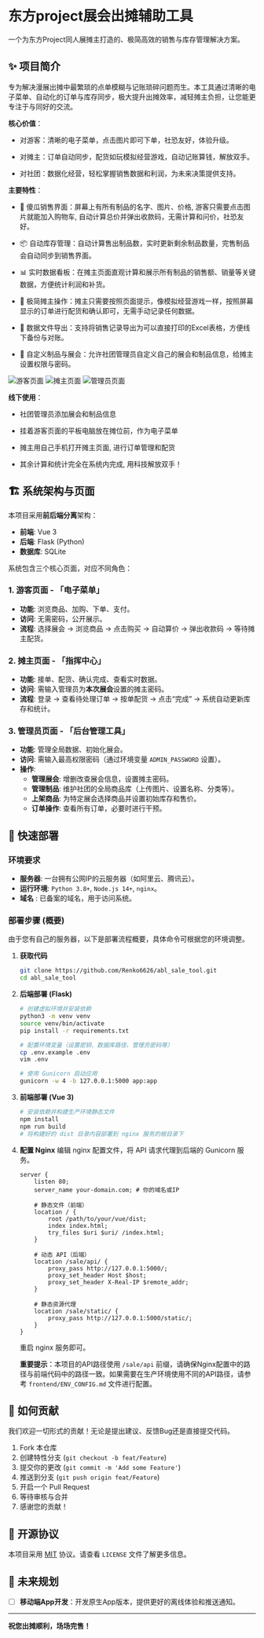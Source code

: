 # 东方project展会出摊辅助工具

一个为东方Project同人展摊主打造的、极简高效的销售与库存管理解决方案。

## ✨ 项目简介

专为解决漫展出摊中最繁琐的点单模糊与记账琐碎问题而生。本工具通过清晰的电子菜单、自动化的订单与库存同步，极大提升出摊效率，减轻摊主负担，让您能更专注于与同好的交流。

**核心价值**：

- 对游客：清晰的电子菜单，点击图片即可下单，社恐友好，体验升级。

- 对摊主：订单自动同步，配货如玩模拟经营游戏，自动记账算钱，解放双手。

- 对社团：数据化经营，轻松掌握销售数据和利润，为未来决策提供支持。

**主要特性**：

- 🛒 傻瓜销售界面：屏幕上有所有制品的名字、图片、价格, 游客只需要点击图片就能加入购物车, 自动计算总价并弹出收款码，无需计算和问价，社恐友好。

- 📦 自动库存管理：自动计算售出制品数，实时更新剩余制品数量，完售制品会自动同步到销售界面。

- 📊 实时数据看板：在摊主页面直观计算和展示所有制品的销售额、销量等关键数据，方便统计利润和补货。

- 🔗 极简摊主操作：摊主只需要按照页面提示，像模拟经营游戏一样，按照屏幕显示的订单进行配货和确认即可，无需手动记录任何数据。

- 💾 数据文件导出：支持将销售记录导出为可以直接打印的Excel表格，方便线下备份与对账。

- 🌙 自定义制品与展会：允许社团管理员自定义自己的展会和制品信息，给摊主设置权限与密码。


![游客页面](./images/游客页面.png)
![摊主页面](./images/摊主页面.png)
![管理员页面](./images/管理员页面.png)


**线下使用**：

- 社团管理员添加展会和制品信息

- 挂着游客页面的平板电脑放在摊位前，作为电子菜单

- 摊主用自己手机打开摊主页面, 进行订单管理和配货

- 其余计算和统计完全在系统内完成, 用科技解放双手！

## 🏗️ 系统架构与页面

本项目采用**前后端分离**架构：
-   **前端**: Vue 3
-   **后端**: Flask (Python)
-   **数据库**: SQLite

系统包含三个核心页面，对应不同角色：

### 1. 游客页面 - 「电子菜单」
-   **功能**: 浏览商品、加购、下单、支付。
-   **访问**: 无需密码，公开展示。
-   **流程**: 选择展会 -> 浏览商品 -> 点击购买 -> 自动算价 -> 弹出收款码 -> 等待摊主配货。

### 2. 摊主页面 - 「指挥中心」
-   **功能**: 接单、配货、确认完成、查看实时数据。
-   **访问**: 需输入管理员为**本次展会**设置的摊主密码。
-   **流程**: 登录 -> 查看待处理订单 -> 按单配货 -> 点击“完成” -> 系统自动更新库存和统计。

### 3. 管理员页面 - 「后台管理工具」
-   **功能**: 管理全局数据、初始化展会。
-   **访问**: 需输入最高权限密码（通过环境变量 `ADMIN_PASSWORD` 设置）。
-   **操作**:
    -   **管理展会**: 增删改查展会信息，设置摊主密码。
    -   **管理制品**: 维护社团的全局商品库（上传图片、设置名称、分类等）。
    -   **上架商品**: 为特定展会选择商品并设置初始库存和售价。
    -   **订单操作**: 查看所有订单，必要时进行干预。

## 🚀 快速部署

### 环境要求
-   **服务器**: 一台拥有公网IP的云服务器（如阿里云、腾讯云）。
-   **运行环境**: `Python 3.8+`, `Node.js 14+`, `nginx`。
-   **域名** : 已备案的域名，用于访问系统。

### 部署步骤 (概要)
由于您有自己的服务器，以下是部署流程概要，具体命令可根据您的环境调整。

1.  **获取代码**
    ```bash
    git clone https://github.com/Renko6626/abl_sale_tool.git
    cd abl_sale_tool
    ```

2.  **后端部署 (Flask)**
    ```bash
    # 创建虚拟环境并安装依赖
    python3 -m venv venv
    source venv/bin/activate
    pip install -r requirements.txt

    # 配置环境变量（设置密钥、数据库路径、管理员密码等）
    cp .env.example .env
    vim .env

    # 使用 Gunicorn 启动应用
    gunicorn -w 4 -b 127.0.0.1:5000 app:app
    ```

3.  **前端部署 (Vue 3)**
    ```bash
    # 安装依赖并构建生产环境静态文件
    npm install
    npm run build
    # 将构建好的 dist 目录内容部署到 nginx 服务的根目录下
    ```

4.  **配置 Nginx**
    编辑 nginx 配置文件，将 API 请求代理到后端的 Gunicorn 服务。
    ```nginx
    server {
        listen 80;
        server_name your-domain.com; # 你的域名或IP

        # 静态文件（前端）
        location / {
            root /path/to/your/vue/dist;
            index index.html;
            try_files $uri $uri/ /index.html;
        }

        # 动态 API（后端）
        location /sale/api/ {
            proxy_pass http://127.0.0.1:5000/;
            proxy_set_header Host $host;
            proxy_set_header X-Real-IP $remote_addr;
        }

        # 静态资源代理
        location /sale/static/ {
            proxy_pass http://127.0.0.1:5000/static/;
        }
    }
    ```
    重启 nginx 服务即可。

    **重要提示**：本项目的API路径使用 `/sale/api` 前缀，请确保Nginx配置中的路径与前端代码中的路径一致。如果需要在生产环境使用不同的API路径，请参考 `frontend/ENV_CONFIG.md` 文件进行配置。

## 🤝 如何贡献

我们欢迎一切形式的贡献！无论是提出建议、反馈Bug还是直接提交代码。

1.  Fork 本仓库
2.  创建特性分支 (`git checkout -b feat/Feature`)
3.  提交你的更改 (`git commit -m 'Add some Feature'`)
4.  推送到分支 (`git push origin feat/Feature`)
5.  开启一个 Pull Request
6.  等待审核与合并
7.  感谢您的贡献！

## 📜 开源协议

本项目采用 [MIT](https://choosealicense.com/licenses/mit/) 协议。请查看 `LICENSE` 文件了解更多信息。

## 🔮 未来规划

-   [ ] **移动端App开发**：开发原生App版本，提供更好的离线体验和推送通知。

---

**祝您出摊顺利，场场完售！**


